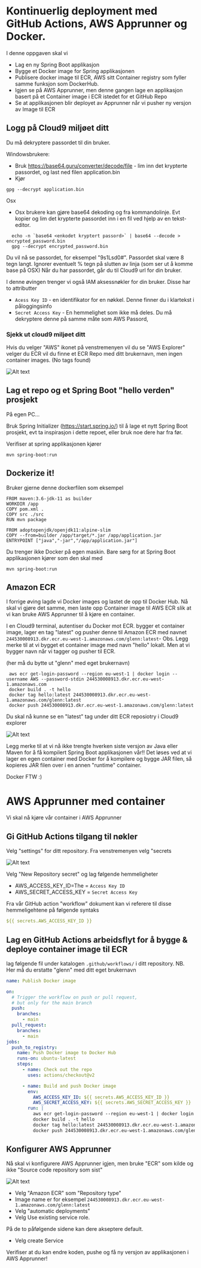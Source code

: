 # Kontinuerlig deployment med GitHub Actions, AWS Apprunner og Docker.

I denne oppgaven skal vi 

* Lag en ny Spring Boot applikasjon 
* Bygge et Docker image for Spring applikasjonen
* Publisere docker image til ECR, AWS sitt Container registry som fyller samme funksjon som DockerHub. 
* Igjen se på AWS Apprunner, men denne gangen lage en applikasjon basert på et Container image i ECR istedet for et GitHub Repo
* Se at applikasjonen blir deployet av Apprunner når vi pusher ny versjon av Image til ECR

## Logg på Cloud9 miljøet ditt

Du må dekryptere passordet til din bruker. 

Windowsbrukere:

* Bruk https://base64.guru/converter/decode/file - lim inn det krypterte passordet, og last ned filen application.bin
* Kjør

```
gpg --decrypt application.bin
```

Osx

* Osx brukere kan gjøre base64 dekoding og fra kommandolinje. Evt kopier og lim det krypterte passordet inn i en fil
  ved hjelp av en tekst-editor.

```
  echo -n `base64 <enkodet kryptert passord>` | base64 --decode > encrypted_password.bin
  gpg --decrypt encrypted_password.bin
```

Du vil nå se passordet, for eksempel "9s1Lsd0#". Passordet skal være 8 tegn langt. Ignorer eventuelt % tegn på slutten av linja (som ser ut å komme base på OSX)
Når du har passordet, går du til Cloud9 url for din bruker.

I denne øvingen trenger vi også IAM aksessnøkler for din bruker. Disse har to attributter

* ```Acess Key ID``` - en identifikator for en nøkkel. Denne finner du i klartekst i påloggingsinfo
* ```Secret Access Key``` - En hemmelighet som ikke må deles. Du må dekryptere denne på samme måte som AWS Passord,

### Sjekk ut cloud9 miljøet ditt

Hvis du velger "AWS" ikonet på venstremenyen vil du se "AWS Explorer" velger du ECR vil du finne et ECR Repo med ditt brukernavn,
men ingen container images. (No tags found)

![Alt text](img/6.png  "a title")

## Lag et repo og et Spring Boot "hello verden" prosjekt

På egen PC...

Bruk Spring Initializer (https://start.spring.io/)  til å lage et nytt Spring Boot prosjekt, evt ta inspirasjon i dette repoet, 
eller bruk noe dere har fra før. 

Verifiser at spring applikasjonen kjører

```shell
mvn spring-boot:run
```

## Dockerize it!

Bruker gjerne denne dockerfilen som eksempel 

```
FROM maven:3.6-jdk-11 as builder
WORKDIR /app
COPY pom.xml .
COPY src ./src
RUN mvn package

FROM adoptopenjdk/openjdk11:alpine-slim
COPY --from=builder /app/target/*.jar /app/application.jar
ENTRYPOINT ["java","-jar","/app/application.jar"]
```

Du trenger ikke Docker på egen maskin. Bare sørg for at Spring Boot applikasjonen kjører som den skal med 

```shell
mvn spring-boot:run
```

## Amazon ECR

I forrige øving lagde vi Docker images og lastet de opp til Docker Hub. Nå skal vi gjøre det samme, men laste opp Container image til 
AWS ECR slik at vi kan bruke AWS Apprunner til å kjøre en container. 

I en Cloud9 terminal, autentiser du Docker mot ECR. bygger et container image, lager en tag "latest" og pusher denne til 
Amazon ECR med navnet ```244530008913.dkr.ecr.eu-west-1.amazonaws.com/glenn:latest```- Obs. Legg merke til at vi bygget et container image
med navn "hello" lokalt. Men at vi bygger navn når vi tagger og pusher til ECR.

(her må du bytte ut "glenn" med eget brukernavn)
```shell
 aws ecr get-login-password --region eu-west-1 | docker login --username AWS --password-stdin 244530008913.dkr.ecr.eu-west-1.amazonaws.com
 docker build . -t hello
 docker tag hello:latest 244530008913.dkr.ecr.eu-west-1.amazonaws.com/glenn:latest
 docker push 244530008913.dkr.ecr.eu-west-1.amazonaws.com/glenn:latest
```
Du skal nå kunne se en "latest" tag under ditt ECR reposiotry i Cloud9 explorer 

![Alt text](img/6.png  "a title")

Legg merke til at vi nå ikke trengte hverken siste versjon av Java eller Maven for å få kompilert Spring Boot applikasjonen vår!!
Det løses ved at vi lager en egen container med Docker for å kompilere og bygge JAR filen, så kopieres JAR filen over i en annen
"runtime" container. 

Docker FTW :)

# AWS Apprunner med container 

Vi skal nå kjøre vår container i AWS Apprunner 

## Gi GitHub Actions tilgang til nøkler

Velg "settings" for ditt repository. Fra venstremenyen velg "secrets

![Alt text](img/2.png  "a title")

Velg "New Repository secret" og lag følgende hemmeligheter

* AWS_ACCESS_KEY_ID=The = ```Access Key ID``` 
* AWS_SECRET_ACCESS_KEY = ```Secret Access Key```

Fra vår GitHub action "workflow" dokument kan vi referere til disse hemmeligehtene på  følgende syntaks

```yaml
${{ secrets.AWS_ACCESS_KEY_ID }}
```

## Lag en GitHub Actions arbeidsflyt for å bygge & deploye container image til ECR 

lag følgende fil under katalogen ```.github/workflows/``` i ditt repository. NB. Her må du erstatte "glenn" 
med ditt eget brukernavn

```yaml
name: Publish Docker image

on:
  # Trigger the workflow on push or pull request,
  # but only for the main branch
  push:
    branches:
      - main
  pull_request:
    branches:
      - main
jobs:
  push_to_registry:
    name: Push Docker image to Docker Hub
    runs-on: ubuntu-latest
    steps:
      - name: Check out the repo
        uses: actions/checkout@v2

      - name: Build and push Docker image
        env:
          AWS_ACCESS_KEY_ID: ${{ secrets.AWS_ACCESS_KEY_ID }}
          AWS_SECRET_ACCESS_KEY: ${{ secrets.AWS_SECRET_ACCESS_KEY }}
        run: |
          aws ecr get-login-password --region eu-west-1 | docker login --username AWS --password-stdin 244530008913.dkr.ecr.eu-west-1.amazonaws.com
          docker build . -t hello
          docker tag hello:latest 244530008913.dkr.ecr.eu-west-1.amazonaws.com/glenn:latest
          docker push 244530008913.dkr.ecr.eu-west-1.amazonaws.com/glenn:latest
```

## Konfigurer AWS Apprunner

Nå skal vi konfigurere AWS Apprunner igjen, men bruke "ECR" som kilde og ikke "Source code repository som sist"

![Alt text](img/5.png  "a title")

* Velg "Amazon ECR" som "Repository type"
* Image name er for eksempel ```244530008913.dkr.ecr.eu-west-1.amazonaws.com/glenn:latest```
* Velg "automatic deployments"
* Velg Use existing service role.

På de to påfølgende sidene kan dere akseptere default.

* Velg create Service

Verifiser at du kan endre koden, pushe og få ny versjon av applikasjonen i AWS Apprunner!








